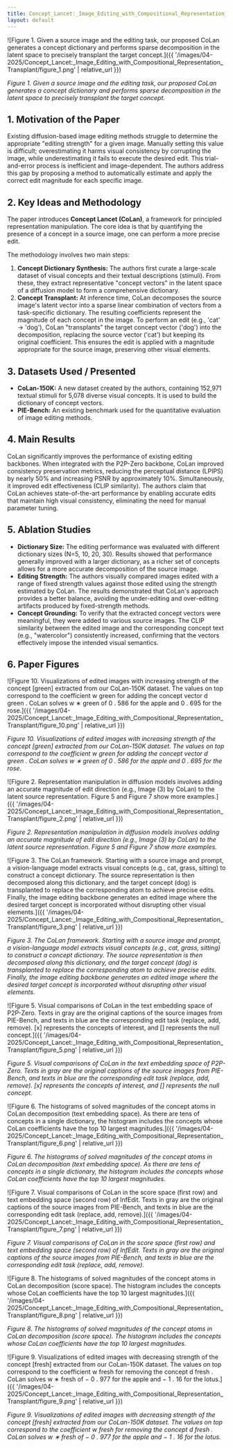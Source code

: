 ```yaml
---
title: Concept_Lancet:_Image_Editing_with_Compositional_Representation_Transplant
layout: default
---
```

![Figure 1. Given a source image and the editing task, our proposed CoLan generates a concept dictionary and performs sparse decomposition in the latent space to precisely transplant the target concept.]({{ '/images/04-2025/Concept_Lancet:_Image_Editing_with_Compositional_Representation_Transplant/figure_1.png' | relative_url }})

*Figure 1. Given a source image and the editing task, our proposed CoLan generates a concept dictionary and performs sparse decomposition in the latent space to precisely transplant the target concept.*


## 1. Motivation of the Paper
Existing diffusion-based image editing methods struggle to determine the appropriate "editing strength" for a given image. Manually setting this value is difficult; overestimating it harms visual consistency by corrupting the image, while underestimating it fails to execute the desired edit. This trial-and-error process is inefficient and image-dependent. The authors address this gap by proposing a method to automatically estimate and apply the correct edit magnitude for each specific image.

## 2. Key Ideas and Methodology
The paper introduces **Concept Lancet (CoLan)**, a framework for principled representation manipulation. The core idea is that by quantifying the presence of a concept in a source image, one can perform a more precise edit.

The methodology involves two main steps:
1.  **Concept Dictionary Synthesis:** The authors first curate a large-scale dataset of visual concepts and their textual descriptions (stimuli). From these, they extract representative "concept vectors" in the latent space of a diffusion model to form a comprehensive dictionary.
2.  **Concept Transplant:** At inference time, CoLan decomposes the source image's latent vector into a sparse linear combination of vectors from a task-specific dictionary. The resulting coefficients represent the magnitude of each concept in the image. To perform an edit (e.g., 'cat' → 'dog'), CoLan "transplants" the target concept vector ('dog') into the decomposition, replacing the source vector ('cat') but keeping its original coefficient. This ensures the edit is applied with a magnitude appropriate for the source image, preserving other visual elements.

## 3. Datasets Used / Presented
- **CoLan-150K:** A new dataset created by the authors, containing 152,971 textual stimuli for 5,078 diverse visual concepts. It is used to build the dictionary of concept vectors.
- **PIE-Bench:** An existing benchmark used for the quantitative evaluation of image editing methods.

## 4. Main Results
CoLan significantly improves the performance of existing editing backbones. When integrated with the P2P-Zero backbone, CoLan improved consistency preservation metrics, reducing the perceptual distance (LPIPS) by nearly 50% and increasing PSNR by approximately 10%. Simultaneously, it improved edit effectiveness (CLIP similarity). The authors claim that CoLan achieves state-of-the-art performance by enabling accurate edits that maintain high visual consistency, eliminating the need for manual parameter tuning.

## 5. Ablation Studies
- **Dictionary Size:** The editing performance was evaluated with different dictionary sizes (N=5, 10, 20, 30). Results showed that performance generally improved with a larger dictionary, as a richer set of concepts allows for a more accurate decomposition of the source image.
- **Editing Strength:** The authors visually compared images edited with a range of fixed strength values against those edited using the strength estimated by CoLan. The results demonstrated that CoLan's approach provides a better balance, avoiding the under-editing and over-editing artifacts produced by fixed-strength methods.
- **Concept Grounding:** To verify that the extracted concept vectors were meaningful, they were added to various source images. The CLIP similarity between the edited image and the corresponding concept text (e.g., "watercolor") consistently increased, confirming that the vectors effectively impose the intended visual semantics.

## 6. Paper Figures
![Figure 10. Visualizations of edited images with increasing strength of the concept [green] extracted from our CoLan-150K dataset. The values on top correspond to the coefficient w green for adding the concept vector d green . CoLan solves w ∗ green of 0 . 586 for the apple and 0 . 695 for the rose.]({{ '/images/04-2025/Concept_Lancet:_Image_Editing_with_Compositional_Representation_Transplant/figure_10.png' | relative_url }})

*Figure 10. Visualizations of edited images with increasing strength of the concept [green] extracted from our CoLan-150K dataset. The values on top correspond to the coefficient w green for adding the concept vector d green . CoLan solves w ∗ green of 0 . 586 for the apple and 0 . 695 for the rose.*


![Figure 2. Representation manipulation in diffusion models involves adding an accurate magnitude of edit direction (e.g., Image (3) by CoLan) to the latent source representation. Figure 5 and Figure 7 show more examples.]({{ '/images/04-2025/Concept_Lancet:_Image_Editing_with_Compositional_Representation_Transplant/figure_2.png' | relative_url }})

*Figure 2. Representation manipulation in diffusion models involves adding an accurate magnitude of edit direction (e.g., Image (3) by CoLan) to the latent source representation. Figure 5 and Figure 7 show more examples.*


![Figure 3. The CoLan framework. Starting with a source image and prompt, a vision-language model extracts visual concepts (e.g., cat, grass, sitting) to construct a concept dictionary. The source representation is then decomposed along this dictionary, and the target concept (dog) is transplanted to replace the corresponding atom to achieve precise edits. Finally, the image editing backbone generates an edited image where the desired target concept is incorporated without disrupting other visual elements.]({{ '/images/04-2025/Concept_Lancet:_Image_Editing_with_Compositional_Representation_Transplant/figure_3.png' | relative_url }})

*Figure 3. The CoLan framework. Starting with a source image and prompt, a vision-language model extracts visual concepts (e.g., cat, grass, sitting) to construct a concept dictionary. The source representation is then decomposed along this dictionary, and the target concept (dog) is transplanted to replace the corresponding atom to achieve precise edits. Finally, the image editing backbone generates an edited image where the desired target concept is incorporated without disrupting other visual elements.*


![Figure 5. Visual comparisons of CoLan in the text embedding space of P2P-Zero. Texts in gray are the original captions of the source images from PIE-Bench, and texts in blue are the corresponding edit task (replace, add, remove). [x] represents the concepts of interest, and [] represents the null concept.]({{ '/images/04-2025/Concept_Lancet:_Image_Editing_with_Compositional_Representation_Transplant/figure_5.png' | relative_url }})

*Figure 5. Visual comparisons of CoLan in the text embedding space of P2P-Zero. Texts in gray are the original captions of the source images from PIE-Bench, and texts in blue are the corresponding edit task (replace, add, remove). [x] represents the concepts of interest, and [] represents the null concept.*


![Figure 6. The histograms of solved magnitudes of the concept atoms in CoLan decomposition (text embedding space). As there are tens of concepts in a single dictionary, the histogram includes the concepts whose CoLan coefficients have the top 10 largest magnitudes.]({{ '/images/04-2025/Concept_Lancet:_Image_Editing_with_Compositional_Representation_Transplant/figure_6.png' | relative_url }})

*Figure 6. The histograms of solved magnitudes of the concept atoms in CoLan decomposition (text embedding space). As there are tens of concepts in a single dictionary, the histogram includes the concepts whose CoLan coefficients have the top 10 largest magnitudes.*


![Figure 7. Visual comparisons of CoLan in the score space (first row) and text embedding space (second row) of InfEdit. Texts in gray are the original captions of the source images from PIE-Bench, and texts in blue are the corresponding edit task (replace, add, remove).]({{ '/images/04-2025/Concept_Lancet:_Image_Editing_with_Compositional_Representation_Transplant/figure_7.png' | relative_url }})

*Figure 7. Visual comparisons of CoLan in the score space (first row) and text embedding space (second row) of InfEdit. Texts in gray are the original captions of the source images from PIE-Bench, and texts in blue are the corresponding edit task (replace, add, remove).*


![Figure 8. The histograms of solved magnitudes of the concept atoms in CoLan decomposition (score space). The histogram includes the concepts whose CoLan coefficients have the top 10 largest magnitudes.]({{ '/images/04-2025/Concept_Lancet:_Image_Editing_with_Compositional_Representation_Transplant/figure_8.png' | relative_url }})

*Figure 8. The histograms of solved magnitudes of the concept atoms in CoLan decomposition (score space). The histogram includes the concepts whose CoLan coefficients have the top 10 largest magnitudes.*


![Figure 9. Visualizations of edited images with decreasing strength of the concept [fresh] extracted from our CoLan-150K dataset. The values on top correspond to the coefficient w fresh for removing the concept d fresh . CoLan solves w ∗ fresh of − 0 . 977 for the apple and − 1 . 16 for the lotus.]({{ '/images/04-2025/Concept_Lancet:_Image_Editing_with_Compositional_Representation_Transplant/figure_9.png' | relative_url }})

*Figure 9. Visualizations of edited images with decreasing strength of the concept [fresh] extracted from our CoLan-150K dataset. The values on top correspond to the coefficient w fresh for removing the concept d fresh . CoLan solves w ∗ fresh of − 0 . 977 for the apple and − 1 . 16 for the lotus.*
